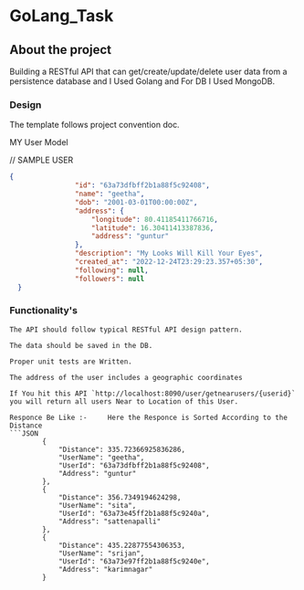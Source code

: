 # GoLang_Task

## About the project

Building a RESTful API that can get/create/update/delete user data from a persistence database and I Used Golang and For DB I Used MongoDB.


### Design

The template follows project convention doc.

MY User Model

// SAMPLE USER
```JSON
{
                "id": "63a73dfbff2b1a88f5c92408",
                "name": "geetha",
                "dob": "2001-03-01T00:00:00Z",
                "address": {
                    "longitude": 80.41185411766716,
                    "latitude": 16.30411413387836,
                    "address": "guntur"
                },
                "description": "My Looks Will Kill Your Eyes",
                "created_at": "2022-12-24T23:29:23.357+05:30",
                "following": null,
                "followers": null
  }
  ```
  
 ### Functionality's

    The API should follow typical RESTful API design pattern.

    The data should be saved in the DB.

    Proper unit tests are Written.
    
    The address of the user includes a geographic coordinates
    
    If You hit this API `http://localhost:8090/user/getnearusers/{userid}` you will return all users Near to Location of this User.
    
    Responce Be Like :-     Here the Responce is Sorted According to the Distance
    ```JSON
            {
                "Distance": 335.72366925836286,
                "UserName": "geetha",
                "UserId": "63a73dfbff2b1a88f5c92408",
                "Address": "guntur"
            },
            {
                "Distance": 356.7349194624298,
                "UserName": "sita",
                "UserId": "63a73e45ff2b1a88f5c9240a",
                "Address": "sattenapalli"
            },
            {
                "Distance": 435.22877554306353,
                "UserName": "srijan",
                "UserId": "63a73e97ff2b1a88f5c9240e",
                "Address": "karimnagar"
            } 
   ```
   
    
